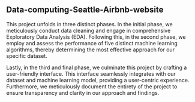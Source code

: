## Data-computing-Seattle-Airbnb-website

This project unfolds in three distinct phases. In the initial phase, we meticulously conduct data cleaning and engage in comprehensive Exploratory Data Analysis (EDA).
Following this, in the second phase, we employ and assess the performance of five distinct machine learning algorithms, thereby determining the most effective approach for our specific dataset.

Lastly, in the third and final phase, we culminate this project by crafting a user-friendly interface. 
This interface seamlessly integrates with our dataset and machine learning model, providing a user-centric experience. 
Furthermore, we meticulously document the entirety of the project to ensure transparency and clarity in our approach and findings.
